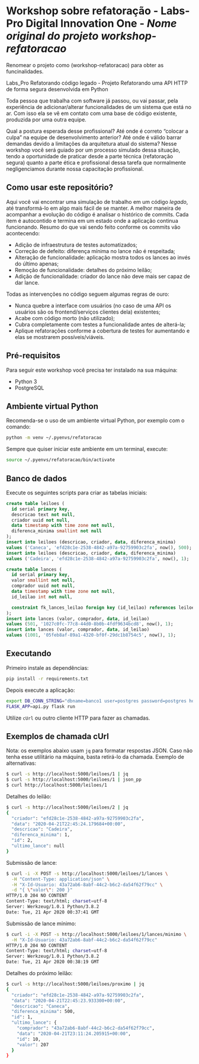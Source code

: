 # Workshop sobre refatoração - Labs-Pro Digital Innovation One - ***Nome original do projeto workshop-refatoracao***
Renomear o projeto como (workshop-refatoracao) para obter as funcinalidades.

Labs_Pro Refatorando código legado - Projeto Refatorando uma API HTTP de forma segura desenvolvida em Python


Toda pessoa que trabalha com software já passou, ou vai passar, pela experiência de adicionar/alterar funcionalidades de um sistema que está no ar. Com isso ela se vê em contato com uma base de código existente, produzida por uma outra equipe.

Qual a postura esperada desse profissional? Até onde é correto “colocar a culpa” na equipe de desenvolvimento anterior? Até onde é válido barrar demandas devido a limitações da arquitetura atual do sistema? Nesse workshop você será guiado por um processo simulado dessa situação, tendo a oportunidade de praticar desde a parte técnica (refatoração segura) quanto a parte ética e profissional dessa tarefa que normalmente negligenciamos durante nossa capacitação profissional.

## Como usar este repositório?

Aqui você vai encontrar uma simulação de trabalho em um código *legado*, até transformá-lo em algo mais fácil de se manter. A melhor maneira de acompanhar a evolução do código é analisar o histórico de commits. Cada item é autocontido e termina em um estado onde a aplicação continua funcionando. Resumo do que vai sendo feito conforme os commits vão acontecendo:

- Adição de infraestrutura de testes automatizados;
- Correção de defeito: diferença mínima no lance não é respeitada;
- Alteração de funcionalidade: aplicação mostra todos os lances ao invés do último apenas;
- Remoção de funcionalidade: detalhes do próximo leilão;
- Adição de funcionalidade: criador do lance não deve mais ser capaz de dar lance.

Todas as intervenções no código seguem algumas regras de ouro:

- Nunca quebre a interface com usuários (no caso de uma API os usuários são os frontend/serviços clientes dela) existentes;
- Acabe com código morto (não utilizado);
- Cubra completamente com testes a funcionalidade antes de alterá-la;
- Aplique refatorações conforme a cobertura de testes for aumentando e elas se mostrarem possíveis/viáveis.

## Pré-requisitos

Para seguir este workshop você precisa ter instalado na sua máquina:

- Python 3
- PostgreSQL

## Ambiente virtual Python

Recomenda-se o uso de um ambiente virtual Python, por exemplo com o comando:

```sh
python -m venv ~/.pyenvs/refatoracao
```

Sempre que quiser iniciar este ambiente em um terminal, execute:

```sh
source ~/.pyenvs/refatoracao/bin/activate
```

## Banco de dados

Execute os seguintes scripts para criar as tabelas iniciais:

```sql
create table leiloes (
  id serial primary key,
  descricao text not null,
  criador uuid not null,
  data timestamp with time zone not null,
  diferenca_minima smallint not null
);
insert into leiloes (descricao, criador, data, diferenca_minima)
values ('Caneca', 'efd28c1e-2538-4842-a97a-92759903c2fa', now(), 500);
insert into leiloes (descricao, criador, data, diferenca_minima)
values ('Cadeira', 'efd28c1e-2538-4842-a97a-92759903c2fa', now(), 1);

create table lances (
  id serial primary key,
  valor smallint not null,
  comprador uuid not null,
  data timestamp with time zone not null,
  id_leilao int not null,

  constraint fk_lances_leilao foreign key (id_leilao) references leiloes (id)
);
insert into lances (valor, comprador, data, id_leilao)
values (501, '1027c0fc-77c8-44d0-8b0b-4fdf9634bcd8', now(), 1);
insert into lances (valor, comprador, data, id_leilao)
values (1001, '05feb8af-89a1-4320-bf0f-29dc1b8754c5', now(), 1);
```

## Executando

Primeiro instale as dependências:

```sh
pip install -r requirements.txt
```

Depois execute a aplicação:

```sh
export DB_CONN_STRING="dbname=banco1 user=postgres password=postgres host=localhost"
FLASK_APP=api.py flask run
```

Utilize `cUrl` ou outro cliente HTTP para fazer as chamadas.

## Exemplos de chamada cUrl

Nota: os exemplos abaixo usam `jq` para formatar respostas JSON. Caso não tenha esse utilitário na máquina, basta retirá-lo da chamada. Exemplo de alternativas:

```sh
$ curl -s http://localhost:5000/leiloes/1 | jq
$ curl -s http://localhost:5000/leiloes/1 | json_pp
$ curl http://localhost:5000/leiloes/1
```

Detalhes do leilão:

```sh
$ curl -s http://localhost:5000/leiloes/2 | jq
{
  "criador": "efd28c1e-2538-4842-a97a-92759903c2fa",
  "data": "2020-04-21T22:45:24.179684+00:00",
  "descricao": "Cadeira",
  "diferenca_minima": 1,
  "id": 2,
  "ultimo_lance": null
}
```

Submissão de lance:

```sh
$ curl -i -X POST -s http://localhost:5000/leiloes/1/lances \
  -H "Content-Type: application/json" \
  -H "X-Id-Usuario: 43a72ab6-8abf-44c2-b6c2-da54f62f79cc" \
  -d "{ \"valor\": 200 }"
HTTP/1.0 204 NO CONTENT
Content-Type: text/html; charset=utf-8
Server: Werkzeug/1.0.1 Python/3.8.2
Date: Tue, 21 Apr 2020 00:37:41 GMT
```

Submissão de lance mínimo:

```sh
$ curl -i -X POST -s http://localhost:5000/leiloes/1/lances/minimo \
  -H "X-Id-Usuario: 43a72ab6-8abf-44c2-b6c2-da54f62f79cc"
HTTP/1.0 204 NO CONTENT
Content-Type: text/html; charset=utf-8
Server: Werkzeug/1.0.1 Python/3.8.2
Date: Tue, 21 Apr 2020 00:38:19 GMT
```

Detalhes do próximo leilão:

```sh
$ curl -s http://localhost:5000/leiloes/proximo | jq
{
  "criador": "efd28c1e-2538-4842-a97a-92759903c2fa",
  "data": "2020-04-21T22:45:23.933300+00:00",
  "descricao": "Caneca",
  "diferenca_minima": 500,
  "id": 1,
  "ultimo_lance": {
    "comprador": "43a72ab6-8abf-44c2-b6c2-da54f62f79cc",
    "data": "2020-04-21T23:11:24.205915+00:00",
    "id": 10,
    "valor": 207
  }
}
```
